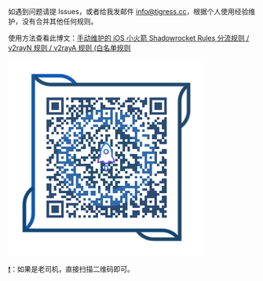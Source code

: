如遇到问题请提 Issues，或者给我发邮件 <a href="mailto:info@tigress.cc">info@tigress.cc</a>，根据个人使用经验维护，没有合并其他任何规则。

使用方法查看此博文：<a href="https://tigress.cc/2024/03/31/shadowrocket-rules/" target="blank">手动维护的 iOS 小火箭 Shadowrocket Rules 分流规则 / v2rayN 规则 / v2rayA 规则 (白名单规则</a>

[![二维码](https://github.com/huijingfei/Shadowrocket-Rules/blob/main/QR%20Code/shadowrocket.png?raw=true)](https://tigress.cc/2024/03/31/shadowrocket-rules/)

[❗](https://feegle.me/)：如果是老司机，直接扫描二维码即可。

